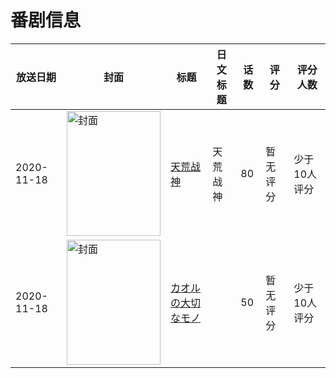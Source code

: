 # 番剧信息

|放送日期|封面|标题|日文标题|话数|评分|评分人数|
|---|---|---|---|---|---|---|
|2020-11-18|<img src="https://lain.bgm.tv/pic/cover/c/51/b9/312318_742lQ.jpg" alt="封面" style="width:150px;height:200px;object-fit:cover;">|[天荒战神](https://bangumi.tv/subject/312318)|天荒战神|80|暂无评分|少于10人评分|
|2020-11-18|<img src="https://lain.bgm.tv/pic/cover/c/12/c4/316794_BESIW.jpg" alt="封面" style="width:150px;height:200px;object-fit:cover;">|[カオルの大切なモノ](https://bangumi.tv/subject/316794)||50|暂无评分|少于10人评分|
